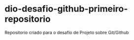 # dio-desafio-github-primeiro-repositorio
Repositorio criado para o desafio de Projeto sobre Git/Github
